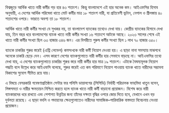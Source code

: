 বিশ্বজুড়ে আর্থিক খাতে নারী কর্মীর গড় হার ৪৩ শতাংশ। কিন্তু বাংলাদেশে এই হার অনেক কম। আইএফসির হিসাব অনুযায়ী, এ দেশের আর্থিক পরিষেবা খাতে মোট কর্মীর মাত্র ১৮ শতাংশ নারী, যা প্রতিবেশী ভুটান, নেপাল ও শ্রীলঙ্কায় ৪০ শতাংশের ওপরে। ভারতে অবশ্য তা ১৮ শতাংশ।

আর্থিক খাতে নারী কর্মীর সংখ্যা যে সুখকর নয়, তা বাংলাদেশ ব্যাংকের তথ্যেও দেখা যায়। কেন্দ্রীয় ব্যাংকের হিসাবে দেখা যায়, তিন বছর ধরে বাংলাদেশের ব্যাংক খাতে নারী কর্মীর সংখ্যা ১৬ শতাংশে আটকে আছে। ২০২৩ সালের শেষে এই খাতে নারী কর্মীর সংখ্যা ছিল ৩৩ হাজার ৩৪৬ জন। এর বিপরীতে পুরুষ কর্মীর সংখ্যা ছিল ১ লাখ ৭০ হাজার ৩৫০।

ব্যাংকে চাকরির শুরুর স্তরেই (এন্ট্রি লেভেল) কমসংখ্যক নারী কর্মী নিয়োগ দেওয়া হয়। এ ছাড়া নানা সমস্যায় মাঝপথে অনেকে চাকরি ছেড়ে দেন। এসব কারণে দেশের ব্যাংকগুলোতে নারী কর্মীর হার সেভাবে বাড়ছে না। আইএফসির তথ্যে দেখা যায়, এ দেশের ব্যাংকগুলোতে চাকরির শুরুর স্তরে নারী কর্মীর হার মাত্র ১৯ শতাংশ। এটাকে বৈষম্যমূলক নিয়োগ পদ্ধতি বলে উল্লেখ করে আইএফসি বলেছে, শুরুর স্তরেই এত কম পরিমাণে নিয়োগ পাওয়ায় ব্যাংক খাতে নারীদের সম্ভাবনা বিকাশের সুযোগ সীমিত রয়ে যায়।

এ বিষয়ে বেসরকারি গবেষণাপ্রতিষ্ঠান সেন্টার ফর পলিসি ডায়ালগের (সিপিডি) নির্বাহী পরিচালক ফাহমিদা খাতুন বলেন, লিঙ্গসমতা ও নারীর ক্ষমতায়ন নিশ্চিত করতে হলে ব্যাংক খাতে নারী কর্মী বাড়ানো প্রয়োজন। বিশেষ করে নারী ব্যাংকারদের ধরে রাখতে এবং পেশাগত উন্নতির জন্য তাঁদের দক্ষতা বৃদ্ধির ওপরে জোর দিতে হবে, যেখানে এখন বড় দুর্বলতা রয়েছে। এ ছাড়া বদলি ও পদায়নের ক্ষেত্রগুলোতেও নারীদের সামাজিক–পারিবারিক বাস্তবতা বিবেচনায় নেওয়া প্রয়োজন। 
